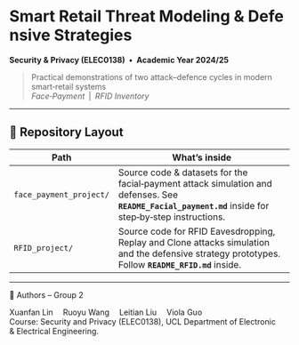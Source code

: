 # Smart Retail Threat Modeling & Defensive Strategies  
**Security & Privacy (ELEC0138) • Academic Year 2024/25**

> Practical demonstrations of two attack–defence cycles in modern smart‑retail systems  
> *Face‑Payment* | *RFID Inventory*


---

## 📂 Repository Layout

| Path | What’s inside |
|------|---------------|
| `face_payment_project/` | Source code & datasets for the facial‑payment attack simulation and defenses. See **`README_Facial_payment.md`** inside for step‑by‑step instructions. |
| `RFID_project/` | Source code for RFID Eavesdropping, Replay and Clone attacks simulation and the defensive strategy prototypes. Follow **`README_RFID.md`** inside. |


---



👥 Authors – Group 2

Xuanfan Lin 
Ruoyu Wang 
Leitian Liu 
Viola Guo  
Course: Security and Privacy (ELEC0138), UCL Department of Electronic & Electrical Engineering.